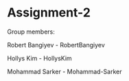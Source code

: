 # Assignment-2

Group members:

Robert Bangiyev - RobertBangiyev

Hollys Kim - HollysKim

Mohammad Sarker - Mohammad-Sarker
